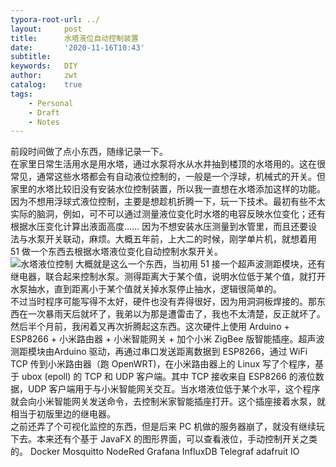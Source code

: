 ```yaml
---
typora-root-url: ../
layout:     post
title:      水塔液位自动控制装置
date:       '2020-11-16T10:43'
subtitle:   
keywords:   DIY
author:     zwt
catalog:    true
tags:
    - Personal
    - Draft
    - Notes
---
```


前段时间做了点小东西，随缘记录一下。  
在家里日常生活用水是用水塔，通过水泵将水从水井抽到楼顶的水塔用的。这在很常见，通常这些水塔都会有自动液位控制的，一般是一个浮球，机械式的开关。但家里的水塔比较旧没有安装水位控制装置，所以我一直想在水塔添加这样的功能。因为不想用浮球式液位控制，主要是想趁机折腾一下，玩一下技术。最初有些不太实际的脑洞，例如，可不可以通过测量液位变化时水塔的电容反映水位变化；还有根据水压变化计算出液面高度……  因为不想安装水压测量到水管里，而且还要设法与水泵开关联动，麻烦。大概五年前，上大二的时候，刚学单片机，就想着用 51 做一个东西去根据水塔液位变化自动控制水泵开关。  
![水塔液位控制](/water-tank.png)
大概就是这么一个东西，当初用 51 接一个超声波测距模块，还有继电器，联合起来控制水泵。测得距离大于某个值，说明水位低于某个值，就打开水泵抽水，直到距离小于某个值就关掉水泵停止抽水，逻辑很简单的。  
不过当时程序可能写得不太好，硬件也没有弄得很好，因为用洞洞板焊接的。那东西在一次暴雨天后就坏了，我弟以为那是遭雷击了，我也不太清楚，反正就坏了。 然后半个月前，我闲着又再次折腾起这东西。这次硬件上使用 Arduino + ESP8266 + 小米路由器 + 小米智能网关 + 加个小米 ZigBee 版智能插座。超声波测距模块由Arduino 驱动，再通过串口发送距离数据到 ESP8266，通过 WiFi TCP 传到小米路由器（跑 OpenWRT)，在小米路由器上的 Linux 写了个程序，基于 ubox (epoll) 的 TCP 和 UDP 客户端。其中 TCP 接收来自 ESP8266 的液位数据，UDP 客户端用于与小米智能网关交互。当水塔液位低于某个水平，这个程序就会向小米智能网关发送命令，去控制米家智能插座打开。这个插座接着水泵，就相当于初版里边的继电器。  
之前还弄了个可视化监控的东西，但是后来 PC 机做的服务器崩了，就没有继续玩下去。本来还有个基于 JavaFX 的图形界面，可以查看液位，手动控制开关之类的。
Docker Mosquitto NodeRed Grafana InfluxDB Telegraf adafruit IO